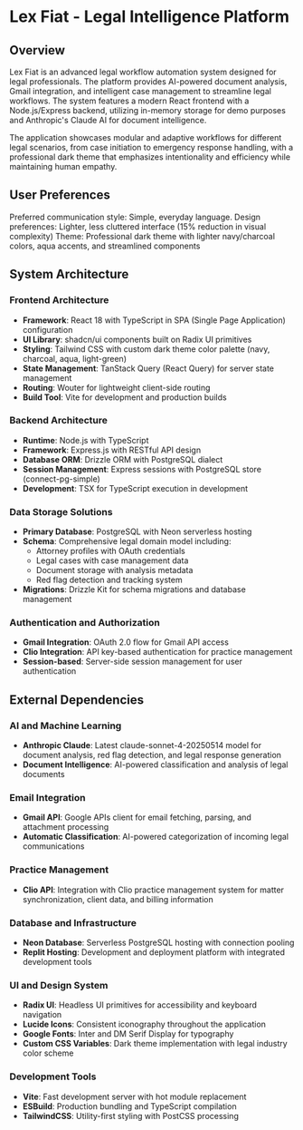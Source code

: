 # Lex Fiat - Legal Intelligence Platform

## Overview

Lex Fiat is an advanced legal workflow automation system designed for legal professionals. The platform provides AI-powered document analysis, Gmail integration, and intelligent case management to streamline legal workflows. The system features a modern React frontend with a Node.js/Express backend, utilizing in-memory storage for demo purposes and Anthropic's Claude AI for document intelligence.

The application showcases modular and adaptive workflows for different legal scenarios, from case initiation to emergency response handling, with a professional dark theme that emphasizes intentionality and efficiency while maintaining human empathy.

## User Preferences

Preferred communication style: Simple, everyday language.
Design preferences: Lighter, less cluttered interface (15% reduction in visual complexity)
Theme: Professional dark theme with lighter navy/charcoal colors, aqua accents, and streamlined components

## System Architecture

### Frontend Architecture
- **Framework**: React 18 with TypeScript in SPA (Single Page Application) configuration
- **UI Library**: shadcn/ui components built on Radix UI primitives
- **Styling**: Tailwind CSS with custom dark theme color palette (navy, charcoal, aqua, light-green)
- **State Management**: TanStack Query (React Query) for server state management
- **Routing**: Wouter for lightweight client-side routing
- **Build Tool**: Vite for development and production builds

### Backend Architecture
- **Runtime**: Node.js with TypeScript
- **Framework**: Express.js with RESTful API design
- **Database ORM**: Drizzle ORM with PostgreSQL dialect
- **Session Management**: Express sessions with PostgreSQL store (connect-pg-simple)
- **Development**: TSX for TypeScript execution in development

### Data Storage Solutions
- **Primary Database**: PostgreSQL with Neon serverless hosting
- **Schema**: Comprehensive legal domain model including:
  - Attorney profiles with OAuth credentials
  - Legal cases with case management data
  - Document storage with analysis metadata
  - Red flag detection and tracking system
- **Migrations**: Drizzle Kit for schema migrations and database management

### Authentication and Authorization
- **Gmail Integration**: OAuth 2.0 flow for Gmail API access
- **Clio Integration**: API key-based authentication for practice management
- **Session-based**: Server-side session management for user authentication

## External Dependencies

### AI and Machine Learning
- **Anthropic Claude**: Latest claude-sonnet-4-20250514 model for document analysis, red flag detection, and legal response generation
- **Document Intelligence**: AI-powered classification and analysis of legal documents

### Email Integration
- **Gmail API**: Google APIs client for email fetching, parsing, and attachment processing
- **Automatic Classification**: AI-powered categorization of incoming legal communications

### Practice Management
- **Clio API**: Integration with Clio practice management system for matter synchronization, client data, and billing information

### Database and Infrastructure
- **Neon Database**: Serverless PostgreSQL hosting with connection pooling
- **Replit Hosting**: Development and deployment platform with integrated development tools

### UI and Design System
- **Radix UI**: Headless UI primitives for accessibility and keyboard navigation
- **Lucide Icons**: Consistent iconography throughout the application
- **Google Fonts**: Inter and DM Serif Display for typography
- **Custom CSS Variables**: Dark theme implementation with legal industry color scheme

### Development Tools
- **Vite**: Fast development server with hot module replacement
- **ESBuild**: Production bundling and TypeScript compilation
- **TailwindCSS**: Utility-first styling with PostCSS processing